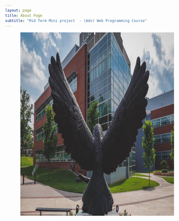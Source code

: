 ```yaml
---
layout: page
title: About Page
subtitle: "Mid Term Mini project  - (Adv) Web Programming Course"
---
```


<img src="/assets/img/Rowan-University.png" alt="Rowan University" style="height: 600px; width:1170px; text-align: center; padding-left: 50px"/>